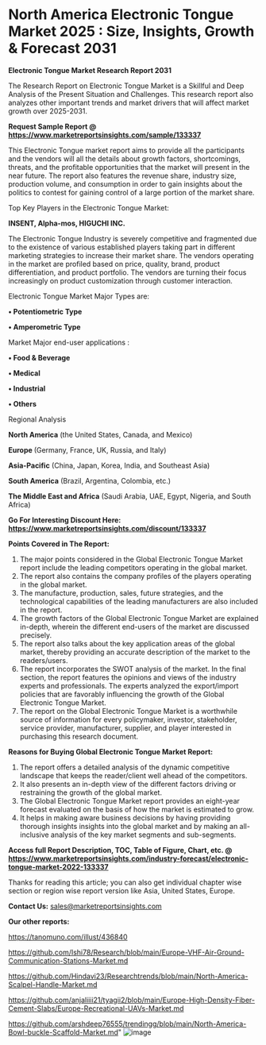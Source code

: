 # North America Electronic Tongue Market 2025 : Size, Insights, Growth & Forecast 2031

<strong>Electronic Tongue Market Research Report 2031</strong>

The Research Report on Electronic Tongue Market is a Skillful and Deep Analysis of the Present Situation and Challenges. This research report also analyzes other important trends and market drivers that will affect market growth over 2025-2031.

<strong>Request Sample Report @ <a href=https://www.marketreportsinsights.com/sample/133337>https://www.marketreportsinsights.com/sample/133337</a></strong>

This Electronic Tongue market report aims to provide all the participants and the vendors will all the details about growth factors, shortcomings, threats, and the profitable opportunities that the market will present in the near future. The report also features the revenue share, industry size, production volume, and consumption in order to gain insights about the politics to contest for gaining control of a large portion of the market share.

Top Key Players in the Electronic Tongue Market:

<strong>INSENT, Alpha-mos, HIGUCHI INC.</strong>

The Electronic Tongue Industry is severely competitive and fragmented due to the existence of various established players taking part in different marketing strategies to increase their market share. The vendors operating in the market are profiled based on price, quality, brand, product differentiation, and product portfolio. The vendors are turning their focus increasingly on product customization through customer interaction.

Electronic Tongue Market Major Types are:

<strong>• Potentiometric Type

• Amperometric Type</strong>

Market Major end-user applications :

<strong>• Food & Beverage

• Medical

• Industrial

• Others</strong>

Regional Analysis

</u><strong><b>North America</b></strong> (the United States, Canada, and Mexico)

<strong><b>Europe </b></strong>(Germany, France, UK, Russia, and Italy)

<strong><b>Asia-Pacific</b></strong> (China, Japan, Korea, India, and Southeast Asia)

<strong><b>South America</b></strong> (Brazil, Argentina, Colombia, etc.)

<strong><b>The Middle East and Africa</b></strong> (Saudi Arabia, UAE, Egypt, Nigeria, and South Africa)

<strong>Go For Interesting Discount Here: <a href=https://www.marketreportsinsights.com/discount/133337>https://www.marketreportsinsights.com/discount/133337</a></strong>

<strong>Points Covered in The Report:</strong>
<ol>
  <li>The major points considered in the Global Electronic Tongue Market report include the leading competitors operating in the global market.</li>
  <li>The report also contains the company profiles of the players operating in the global market.</li>
  <li>The manufacture, production, sales, future strategies, and the technological capabilities of the leading manufacturers are also included in the report.</li>
  <li>The growth factors of the Global Electronic Tongue Market are explained in-depth, wherein the different end-users of the market are discussed precisely.</li>
  <li>The report also talks about the key application areas of the global market, thereby providing an accurate description of the market to the readers/users.</li>
  <li>The report incorporates the SWOT analysis of the market. In the final section, the report features the opinions and views of the industry experts and professionals. The experts analyzed the export/import policies that are favorably influencing the growth of the Global Electronic Tongue Market.</li>
  <li>The report on the Global Electronic Tongue Market is a worthwhile source of information for every policymaker, investor, stakeholder, service provider, manufacturer, supplier, and player interested in purchasing this research document.</li>
</ol>
<strong>Reasons for Buying Global Electronic Tongue Market Report:</strong>

<ol>
  <li>The report offers a detailed analysis of the dynamic competitive landscape that keeps the reader/client well ahead of the competitors.</li>
  <li>It also presents an in-depth view of the different factors driving or restraining the growth of the global market.</li>
  <li>The Global Electronic Tongue Market report provides an eight-year forecast evaluated on the basis of how the market is estimated to grow.</li>
  <li>It helps in making aware business decisions by having providing thorough insights insights into the global market and by making an all-inclusive analysis of the key market segments and sub-segments.</li>
</ol>
<strong>Access full Report Description, TOC, Table of Figure, Chart, etc. @ <a href=https://www.marketreportsinsights.com/industry-forecast/electronic-tongue-market-2022-133337>https://www.marketreportsinsights.com/industry-forecast/electronic-tongue-market-2022-133337</a></strong>


Thanks for reading this article; you can also get individual chapter wise section or region wise report version like Asia, United States, Europe.

<strong>Contact Us:</strong>
sales@marketreportsinsights.com

<strong>Our other reports:</strong>

<a href=https://tanomuno.com/illust/436840>https://tanomuno.com/illust/436840</a>

<a href=https://github.com/Ishi78/Research/blob/main/Europe-VHF-Air-Ground-Communication-Stations-Market.md>https://github.com/Ishi78/Research/blob/main/Europe-VHF-Air-Ground-Communication-Stations-Market.md</a>

<a href=https://github.com/Hindavi23/Researchtrends/blob/main/North-America-Scalpel-Handle-Market.md>https://github.com/Hindavi23/Researchtrends/blob/main/North-America-Scalpel-Handle-Market.md</a>

<a href=https://github.com/anjaliiii21/tyagii2/blob/main/Europe-High-Density-Fiber-Cement-Slabs/Europe-Recreational-UAVs-Market.md>https://github.com/anjaliiii21/tyagii2/blob/main/Europe-High-Density-Fiber-Cement-Slabs/Europe-Recreational-UAVs-Market.md</a>

<a href=https://github.com/arshdeep76555/trendingg/blob/main/North-America-Bowl-buckle-Scaffold-Market.md>https://github.com/arshdeep76555/trendingg/blob/main/North-America-Bowl-buckle-Scaffold-Market.md</a>"
![image](https://github.com/user-attachments/assets/1ef83e8e-72fc-4d74-b312-5643d0019eab)
